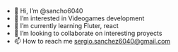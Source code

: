 - 👋 Hi, I’m @sancho6040
- 👀 I’m interested in Videogames development
- 🌱 I’m currently learning Fluter, react 
- 💞️ I’m looking to collaborate on interesting proyects
- 📫 How to reach me sergio.sanchez6040@gmail.com

<!---
sancho6040/sancho6040 is a ✨ special ✨ repository because its `README.md` (this file) appears on your GitHub profile.
You can click the Preview link to take a look at your changes.
--->
